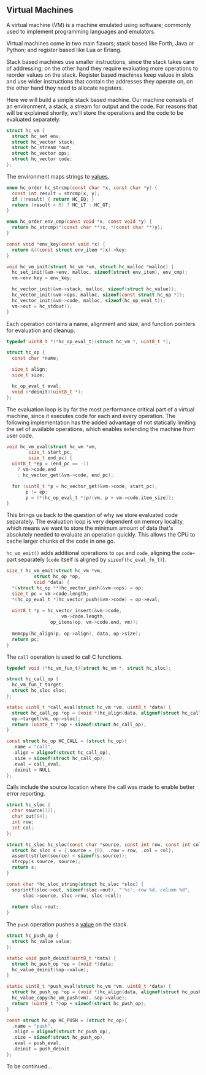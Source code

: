 ## Virtual Machines
A virtual machine (VM) is a machine emulated using software; commonly used to implement programming languages and emulators.

Virtual machines come in two main flavors; stack based like Forth, Java or Python; and register based like Lua or Erlang.

Stack based machines use smaller instructions, since the stack takes care of addressing; on the other hand they require evaluating more operations to reorder values on the stack. Register based machines keep values in slots and use wider instructions that contain the addresses they operate on, on the other hand they need to allocate registers.

Here we will build a simple stack based machine. Our machine consists of an environment, a stack, a stream for output and the code. For reasons that will be explained shortly, we'll store the operations and the code to be evaluated separately.

```C
struct hc_vm {
  struct hc_set env;
  struct hc_vector stack;  
  struct hc_stream *out;
  struct hc_vector ops;
  struct hc_vector code;
};
```

The environment maps strings to [values](https://github.com/codr7/hacktical-c/tree/main/reflect).

```C
enum hc_order hc_strcmp(const char *x, const char *y) {
  const int result = strcmp(x, y);
  if (!result) { return HC_EQ; }
  return (result < 0) ? HC_LT : HC_GT;
}

enum hc_order env_cmp(const void *x, const void *y) {
  return hc_strcmp(*(const char **)x, *(const char **)y);
}

const void *env_key(const void *x) {
  return &((const struct env_item *)x)->key;
}

void hc_vm_init(struct hc_vm *vm, struct hc_malloc *malloc) {
  hc_set_init(&vm->env, malloc, sizeof(struct env_item), env_cmp);
  vm->env.key = env_key;

  hc_vector_init(&vm->stack, malloc, sizeof(struct hc_value));
  hc_vector_init(&vm->ops, malloc, sizeof(const struct hc_op *));
  hc_vector_init(&vm->code, malloc, sizeof(hc_op_eval_t));
  vm->out = hc_stdout();
}
```

Each operation contains a name, alignment and size, and function pointers for evaluation and cleanup.

```C
typedef uint8_t *(*hc_op_eval_t)(struct hc_vm *, uint8_t *);

struct hc_op {
  const char *name;

  size_t align;
  size_t size;

  hc_op_eval_t eval;
  void (*deinit)(uint8_t *);
};
```

The evaluation loop is by far the most performance critical part of a virtual machine, since it executes code for each and every operation. The following implementation has the added advantage of not statically limiting the set of available operations, which enables extending the machine from user code.

```C
void hc_vm_eval(struct hc_vm *vm,
		size_t start_pc,
		size_t end_pc) {
  uint8_t *ep = (end_pc == -1)
    ? vm->code.end
    : hc_vector_get(&vm->code, end_pc);

  for (uint8_t *p = hc_vector_get(&vm->code, start_pc);
       p != ep;
       p = (*(hc_op_eval_t *)p)(vm, p + vm->code.item_size));
}
```

This brings us back to the question of why we store evaluated code separately. The evaluation loop is very dependent on memory locality, which means we want to store the minimum amount of data that's absolutely needed to evaluate an operation quickly. This allows the CPU to cache larger chunks of the code in one go.

`hc_vm_emit()` adds additional operations to `ops` and `code`, aligning the `code`-part separately (`code` itself is aligned by `sizeof(hc_eval_fn_t)`).

```C
size_t hc_vm_emit(struct hc_vm *vm,
		  struct hc_op *op,
		  void *data) {
  *(struct hc_op **)hc_vector_push(&vm->ops) = op;
  size_t pc = vm->code.length;
  *(hc_op_eval_t *)hc_vector_push(&vm->code) = op->eval;
  
  uint8_t *p = hc_vector_insert(&vm->code,
	     			vm->code.length,
				op_items(op, vm->code.end, vm));
  
  memcpy(hc_align(p, op->align), data, op->size);
  return pc;
}
```

The `call` operation is used to call C functions.

```C
typedef void (*hc_vm_fun_t)(struct hc_vm *, struct hc_sloc);

struct hc_call_op {
  hc_vm_fun_t target;
  struct hc_sloc sloc;
};

static uint8_t *call_eval(struct hc_vm *vm, uint8_t *data) {
  struct hc_call_op *op = (void *)hc_align(data, alignof(struct hc_call_op));
  op->target(vm, op->sloc);
  return (uint8_t *)op + sizeof(struct hc_call_op);
}

const struct hc_op HC_CALL = (struct hc_op){
  .name = "call",
  .align = alignof(struct hc_call_op),
  .size = sizeof(struct hc_call_op),
  .eval = call_eval,
  .deinit = NULL
};
```

Calls include the source location where the call was made to enable better error reporting.

```C
struct hc_sloc {
  char source[32];
  char out[64];
  int row;
  int col;
};

struct hc_sloc hc_sloc(const char *source, const int row, const int col) {
  struct hc_sloc s = {.source = {0}, .row = row, .col = col};
  assert(strlen(source) < sizeof(s.source));
  strcpy(s.source, source);
  return s;
}

const char *hc_sloc_string(struct hc_sloc *sloc) {
  snprintf(sloc->out, sizeof(sloc->out), "'%s'; row %d, column %d",
	  sloc->source, sloc->row, sloc->col);
	  
  return sloc->out;
}
```

The `push` operation pushes a [value](https://github.com/codr7/hacktical-c/tree/main/reflect) on the stack.

```C
struct hc_push_op {
  struct hc_value value;
};

static void push_deinit(uint8_t *data) {
  struct hc_push_op *op = (void *)data;
  hc_value_deinit(&op->value);
}

static uint8_t *push_eval(struct hc_vm *vm, uint8_t *data) {
  struct hc_push_op *op = (void *)hc_align(data, alignof(struct hc_push_op));
  hc_value_copy(hc_vm_push(vm), &op->value);
  return (uint8_t *)op + sizeof(struct hc_push_op);
}

const struct hc_op HC_PUSH = (struct hc_op){
  .name = "push",
  .align = alignof(struct hc_push_op),
  .size = sizeof(struct hc_push_op),
  .eval = push_eval,
  .deinit = push_deinit
};
```

To be continued...